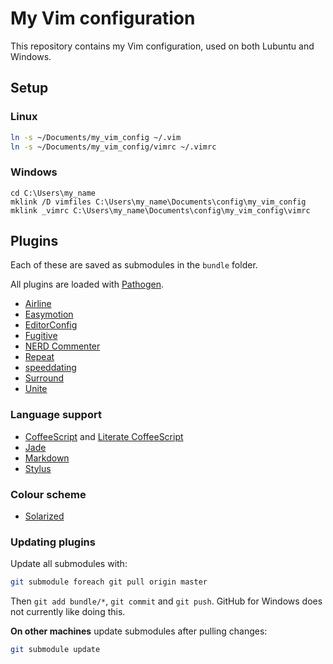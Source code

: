# My Vim configuration

This repository contains my Vim configuration, used on both Lubuntu and
Windows.


## Setup

### Linux

```bash
ln -s ~/Documents/my_vim_config ~/.vim
ln -s ~/Documents/my_vim_config/vimrc ~/.vimrc
```


### Windows

```
cd C:\Users\my_name
mklink /D vimfiles C:\Users\my_name\Documents\config\my_vim_config
mklink _vimrc C:\Users\my_name\Documents\config\my_vim_config\vimrc
```


## Plugins

Each of these are saved as submodules in the `bundle` folder.

All plugins are loaded with
[Pathogen](https://github.com/tpope/vim-pathogen).

- [Airline](https://github.com/bling/vim-airline)
- [Easymotion](https://github.com/Lokaltog/vim-easymotion)
- [EditorConfig](https://github.com/editorconfig/editorconfig-vim)
- [Fugitive](https://github.com/tpope/vim-fugitive)
- [NERD Commenter](https://github.com/scrooloose/nerdcommenter)
- [Repeat](https://github.com/tpope/vim-repeat)
- [speeddating](https://github.com/tpope/vim-speeddating)
- [Surround](https://github.com/tpope/vim-surround)
- [Unite](https://github.com/Shougo/unite.vim)


### Language support

- [CoffeeScript](https://github.com/kchmck/vim-coffee-script) and
  [Literate CoffeeScript](https://github.com/mintplant/vim-literate-coffeescript)
- [Jade](https://github.com/digitaltoad/vim-jade)
- [Markdown](https://github.com/tpope/vim-markdown)
- [Stylus](https://github.com/wavded/vim-stylus)


### Colour scheme

- [Solarized](https://github.com/altercation/solarized)


### Updating plugins

Update all submodules with:

```bash
git submodule foreach git pull origin master
```

Then `git add bundle/*`, `git commit` and `git push`.
GitHub for Windows does not currently like doing this.

**On other machines** update submodules after pulling changes:

```bash
git submodule update
```
